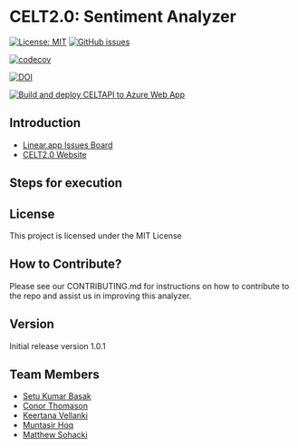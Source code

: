 # CELT2.0: Sentiment Analyzer  

[![License: MIT](https://img.shields.io/badge/License-MIT-yellow.svg)](https://opensource.org/licenses/MIT) [![GitHub issues](https://img.shields.io/github/issues/Team-Glare/CELT2)](https://github.com/Team-Glare/CELT2/issues)  

[![codecov](https://img.shields.io/badge/codecov-100%25-brightgreen)](https://codecov.io/gh/Team-Glare/CELT2)

[![DOI](https://zenodo.org/badge/403367995.svg)](https://zenodo.org/badge/latestdoi/403367995) 

[![Build and deploy CELTAPI to Azure Web App](https://github.com/Team-Glare/CELT2/actions/workflows/CELTAPI_CI_CD.yml/badge.svg)](https://github.com/Team-Glare/CELT2/actions/workflows/CELTAPI_CI_CD.yml)


## Introduction
* [Linear.app Issues Board](https://linear.app/celt2/team/CEL/board)
* [CELT2.0 Website](https://team-glare.github.io/CELT2/)


## Steps for execution

## License
This project is licensed under the MIT License  

## How to Contribute?  
Please see our CONTRIBUTING.md for instructions on how to contribute to the repo and assist us in improving this analyzer.

## Version
Initial release version 1.0.1

## Team Members
* [Setu Kumar Basak](https://github.com/setu1421)  
* [Conor Thomason](https://github.com/ConorThomason)  
* [Keertana Vellanki](https://github.com/KeertanaVellanki)  
* [Muntasir Hoq](https://github.com/muntasirhoq)  
* [Matthew Sohacki](https://github.com/msohacki)  
